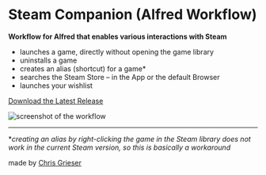 # Steam Companion (Alfred Workflow)

**Workflow for Alfred that enables various interactions with Steam**
- launches a game, directly without opening the game library
- uninstalls a game
- creates an alias (shortcut) for a game\*
- searches the Steam Store – in the App or the default Browser
- launches your wishlist

[Download the Latest Release](https://github.com/chrisgrieser/pandoc_alfred/releases/latest)

![screenshot of the workflow](https://i.imgur.com/7IHNte3.png)

---
\**creating an alias by right-clicking the game in the Steam library does not work in the current Steam version, so this is basically a workaround*

made by [Chris Grieser](https://chris-grieser.de/)
